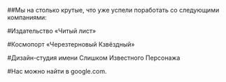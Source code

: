 ##Мы на столько крутые, что уже успели поработать со следующими компаниями:

#Издательство «Читый лист»

#Космопорт «Черезтерновый Кзвёздный»

#Дизайн-студия имени Слишком Известного Персонажа

#Нас можно найти в google.com.